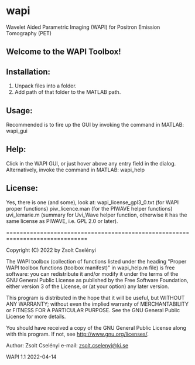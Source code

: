 # wapi
Wavelet Aided Parametric Imaging (WAPI) for Positron Emission Tomography (PET)

Welcome to the WAPI Toolbox!
----------------------------

Installation:
-------------
1. Unpack files into a folder.
2. Add path of that folder to the MATLAB path.

Usage:
------
Recommended is to fire up the GUI by invoking the command in MATLAB:
wapi_gui

Help:
-----
Click in the WAPI GUI, or just hover above any entry field in the dialog. 
Alternatively, invoke the command in MATLAB:
wapi_help

License:
--------
Yes, there is one (and some), look at:
wapi_license_gpl3_0.txt        (for WAPI proper functions)
piw_licence.man                (for the PIWAVE helper functions)
uvi_lemarie.m                  (summary for Uvi_Wave helper function, 
                               otherwise it has the same license as PIWAVE, 
							   i.e. GPL 2.0 or later).

==============================================================================

Copyright (C) 2022 by Zsolt Cselényi

The WAPI toolbox (collection of functions listed under the heading
"Proper WAPI toolbox functions (toolbox manifest)" in wapi_help.m
file) is free software: you can redistribute it and/or modify it
under the terms of the GNU General Public License as published by the
Free Software Foundation, either version 3 of the License, or (at
your option) any later version.
 
This program is distributed in the hope that it will be useful,
but WITHOUT ANY WARRANTY; without even the implied warranty of
MERCHANTABILITY or FITNESS FOR A PARTICULAR PURPOSE.  See the
GNU General Public License for more details.
 
You should have received a copy of the GNU General Public License
along with this program.  If not, see <http://www.gnu.org/licenses/>.

Author: Zsolt Cselényi
e-mail: zsolt.cselenyi@ki.se

WAPI 1.1 2022-04-14
